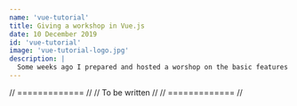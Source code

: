 ```yaml
---
name: 'vue-tutorial'
title: Giving a workshop in Vue.js
date: 10 December 2019
id: 'vue-tutorial'
image: 'vue-tutorial-logo.jpg'
description: |
  Some weeks ago I prepared and hosted a worshop on the basic features of Vue.js. I would like to share my experience and how the whole process helped me become a more confident front-end developer.
---
```


  // ============= //
  // To be written //
  // ============= //
